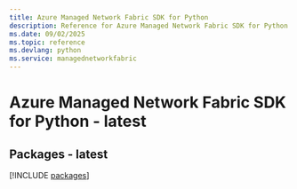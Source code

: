 ```yaml
---
title: Azure Managed Network Fabric SDK for Python
description: Reference for Azure Managed Network Fabric SDK for Python
ms.date: 09/02/2025
ms.topic: reference
ms.devlang: python
ms.service: managednetworkfabric
---
```

# Azure Managed Network Fabric SDK for Python - latest
## Packages - latest
[!INCLUDE [packages](managed-network-fabric-index.md)]